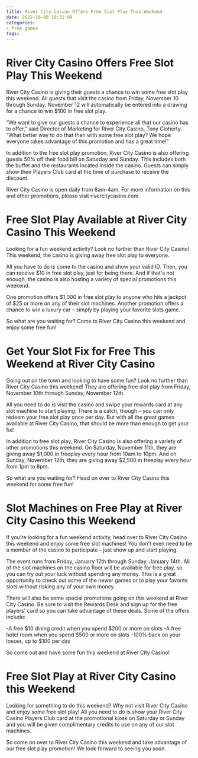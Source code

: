 ```yaml
---
title: River City Casino Offers Free Slot Play This Weekend
date: 2022-10-08 10:31:09
categories:
- free games
tags:
---
```



#  River City Casino Offers Free Slot Play This Weekend

River City Casino is giving their guests a chance to win some free slot play this weekend. All guests that visit the casino from Friday, November 10 through Sunday, November 12 will automatically be entered into a drawing for a chance to win $100 in free slot play.

“We want to give our guests a chance to experience all that our casino has to offer,” said Director of Marketing for River City Casino, Tony Cloherty. “What better way to do that than with some free slot play? We hope everyone takes advantage of this promotion and has a great time!”

In addition to the free slot play promotion, River City Casino is also offering guests 50% off their food bill on Saturday and Sunday. This includes both the buffet and the restaurants located inside the casino. Guests can simply show their Players Club card at the time of purchase to receive the discount.

River City Casino is open daily from 8am-4am. For more information on this and other promotions, please visit rivercitycasino.com.

#  Free Slot Play Available at River City Casino This Weekend

Looking for a fun weekend activity? Look no further than River City Casino! This weekend, the casino is giving away free slot play to everyone.

All you have to do is come to the casino and show your valid ID. Then, you can receive $10 in free slot play, just for being there. And if that's not enough, the casino is also hosting a variety of special promotions this weekend.

One promotion offers $1,000 in free slot play to anyone who hits a jackpot of $25 or more on any of their slot machines. Another promotion offers a chance to win a luxury car – simply by playing your favorite slots game.

So what are you waiting for? Come to River City Casino this weekend and enjoy some free fun!

#  Get Your Slot Fix for Free This Weekend at River City Casino

Going out on the town and looking to have some fun? Look no further than River City Casino this weekend! They are offering free slot play from Friday, November 10th through Sunday, November 12th.

All you need to do is visit the casino and swipe your rewards card at any slot machine to start playing. There is a catch, though – you can only redeem your free slot play once per day. But with all the great games available at River City Casino, that should be more than enough to get your fix!

In addition to free slot play, River City Casino is also offering a variety of other promotions this weekend. On Saturday, November 11th, they are giving away $1,000 in freeplay every hour from 10am to 10pm. And on Sunday, November 12th, they are giving away $2,500 in freeplay every hour from 1pm to 8pm.

So what are you waiting for? Head on over to River City Casino this weekend for some free fun!

#  Slot Machines on Free Play at River City Casino this Weekend

If you're looking for a fun weekend activity, head over to River City Casino this weekend and enjoy some free slot machines! You don't even need to be a member of the casino to participate – just show up and start playing.

The event runs from Friday, January 12th through Sunday, January 14th. All of the slot machines on the casino floor will be available for free play, so you can try out your luck without spending any money. This is a great opportunity to check out some of the newer games or to play your favorite slots without risking any of your own money.

There will also be some special promotions going on this weekend at River City Casino. Be sure to visit the Rewards Desk and sign up for the free players' card so you can take advantage of these deals. Some of the offers include:

-A free $10 dining credit when you spend $200 or more on slots
-A free hotel room when you spend $500 or more on slots
-100% back on your losses, up to $100 per day

So come out and have some fun this weekend at River City Casino!

#  Free Slot Play at River City Casino this Weekend

Looking for something to do this weekend? Why not visit River City Casino and enjoy some free slot play! All you need to do is show your River City Casino Players Club card at the promotional kiosk on Saturday or Sunday and you will be given complimentary credits to use on any of our slot machines.

So come on over to River City Casino this weekend and take advantage of our free slot play promotion! We look forward to seeing you soon.